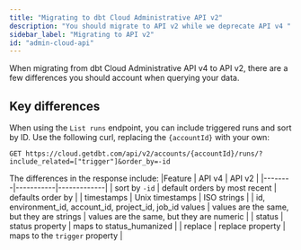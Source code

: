 ```yaml
---
title: "Migrating to dbt Cloud Administrative API v2"
description: "You should migrate to API v2 while we deprecate API v4 "
sidebar_label: "Migrating to API v2"
id: "admin-cloud-api"
---
```



When migrating from dbt Cloud Administrative API v4 to API v2, there are a few differences you should account when querying your data. 

## Key differences

When using the `List runs` endpoint, you can include triggered runs and sort by ID. Use the following curl, replacing the `{accountId}` with your own:

```shell
GET https://cloud.getdbt.com/api/v2/accounts/{accountId}/runs/?include_related=["trigger"]&order_by=-id
```

The differences in the response include:
|Feature | API v4       |      API v2 |
|--------|-----------|-------------|
| sort by `-id` | default orders by most recent | defaults order by  |
| timestamps | Unix timestamps | ISO strings |
| id, environment_id, account_id, project_id, job_id values | values are the same, but they are strings | values are the same, but they are numeric |
| status | status property |  maps to status_humanized |
| replace | replace property | maps to the `trigger` property |

